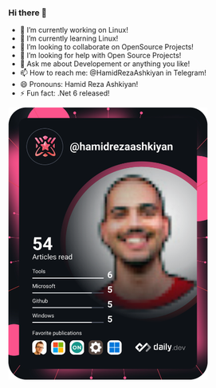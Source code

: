 ### Hi there 👋

<!--
**HamidRezaAshkiyan/HamidRezaAshkiyan** is a ✨ _special_ ✨ repository because its `README.md` (this file) appears on your GitHub profile.

<!--Here are some ideas to get you started:-->

- 🔭 I’m currently working on Linux!
- 🌱 I’m currently learning Linux!
- 👯 I’m looking to collaborate on OpenSource Projects!
- 🤔 I’m looking for help with Open Source Projects!
- 💬 Ask me about Developement or anything you like!
- 📫 How to reach me: @HamidRezaAshkiyan in Telegram!
- 😄 Pronouns: Hamid Reza Ashkiyan!
- ⚡ Fun fact: .Net 6 released!

<a href="https://app.daily.dev/hamidrezaashkiyan"><img src="https://github.com/hamidrezaashkiyan/hamidrezaashkiyan/blob/master/devcard.svg" width="400" alt="Hamid Reza Ashkiyan's Dev Card"/></a>
